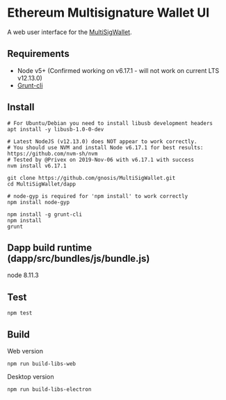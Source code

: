 # Ethereum Multisignature Wallet UI

A web user interface for the [MultiSigWallet](https://github.com/gnosis/MultiSigWallet).

## Requirements

- Node v5+ (Confirmed working on v6.17.1 - will not work on current LTS v12.13.0)
- [Grunt-cli](http://gruntjs.com/getting-started#installing-the-cli)

## Install

```
# For Ubuntu/Debian you need to install libusb development headers
apt install -y libusb-1.0-0-dev

# Latest NodeJS (v12.13.0) does NOT appear to work correctly.
# You should use NVM and install Node v6.17.1 for best results: https://github.com/nvm-sh/nvm
# Tested by @Privex on 2019-Nov-06 with v6.17.1 with success
nvm install v6.17.1

git clone https://github.com/gnosis/MultiSigWallet.git
cd MultiSigWallet/dapp

# node-gyp is required for 'npm install' to work correctly
npm install node-gyp

npm install -g grunt-cli
npm install
grunt
```

## Dapp build runtime (dapp/src/bundles/js/bundle.js)

node 8.11.3

## Test

```
npm test
```

## Build

Web version

```
npm run build-libs-web
```

Desktop version

```
npm run build-libs-electron
```
